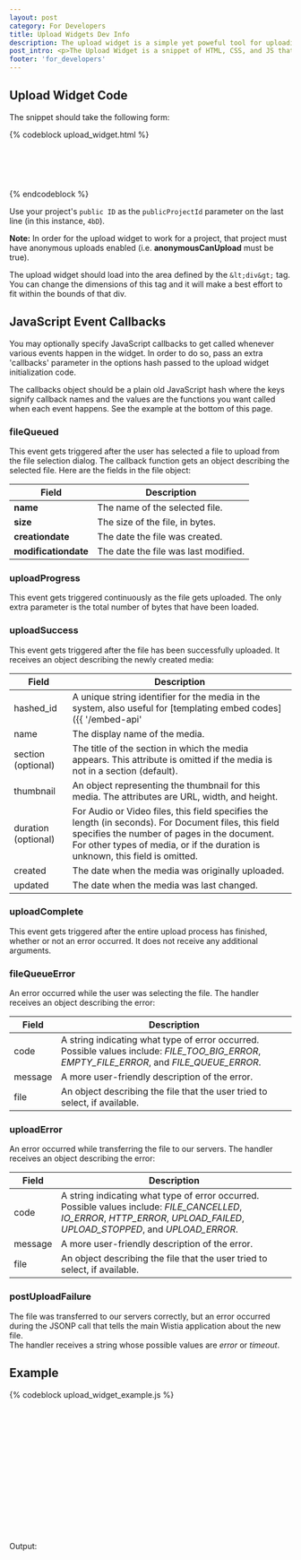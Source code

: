 ```yaml
---
layout: post
category: For Developers
title: Upload Widgets Dev Info
description: The upload widget is a simple yet poweful tool for uploading videos outside of your Wistia account. Embed them anywhere you want people to upload content!
post_intro: <p>The Upload Widget is a snippet of HTML, CSS, and JS that you can embed on your page to allow viewers of that page to upload their own media to your site.  It's great for user generated content campaigns (UGC).</p> <p>Wistia has an <a href="/doc/upload-widgets">Upload Widget Generator</a> that you can use to make embedding an upload widget easy and quick for non-technical users.  The rest of this page is geared primarily towards developers that want more control over how their page behaves with the widget.</p>
footer: 'for_developers'
---
```


## Upload Widget Code

The snippet should take the following form:

{% codeblock upload_widget.html %}
<div id="wistia-upload-widget" style="width: 500px; height: 75px;"></div>
<script src="http://static.wistia.com/javascripts/upload_widget.js"></script>
<script>
var widget1 = new wistia.UploadWidget({ divId: 'wistia-upload-widget', publicProjectId: '4bD' });
</script>
{% endcodeblock %}

Use your project's `public ID` as the `publicProjectId` parameter on the last 
line (in this instance, `4bD`).

**Note:** In order for the upload widget to work for a project, that project 
must have anonymous uploads enabled (i.e. **anonymousCanUpload** must be true).

The upload widget should load into the area defined by the `&lt;div&gt;` tag.  
You can change the dimensions of this tag and it will make a best effort to fit 
within the bounds of that div.

## JavaScript Event Callbacks

You may optionally specify JavaScript callbacks to get called whenever various 
events happen in the widget.  In order to do so, pass an extra 'callbacks' 
parameter in the options hash passed to the upload widget initialization code.

The callbacks object should be a plain old JavaScript hash where the keys 
signify callback names and the values are the functions you want called when 
each event happens.  See the example at the bottom of this page.

### fileQueued

This event gets triggered after the user has selected a file to upload from the 
file selection dialog.  The callback function gets an object describing the 
selected file.  Here are the fields in the file object:

 Field                | Description                          
 -----                | -----------                          
 **name**             | The name of the selected file.       
 **size**             | The size of the file, in bytes.      
 **creationdate**     | The date the file was created.       
 **modificationdate** | The date the file was last modified. 

### uploadProgress

This event gets triggered continuously as the file gets uploaded.  The only 
extra parameter is the total number of bytes that have been loaded.

### uploadSuccess

This event gets triggered after the file has been successfully uploaded.  It 
receives an object describing the newly created media:

Field | Description
------|--------------
hashed_id | A unique string identifier for the media in the system, also useful for [templating embed codes]({{ '/embed-api' | post_url }})
name  | The display name of the media.
section (optional)  | The title of the section in which the media appears.  This attribute is omitted if the media is not in a section (default).                                                                                                             
thumbnail | An object representing the thumbnail for this media.  The attributes are URL, width, and height.                                                                                                                                        
duration (optional) | For Audio or Video files, this field specifies the length (in seconds).  For Document files, this field specifies the number of pages in the document.  For other types of media, or if the duration is unknown, this field is omitted. 
created | The date when the media was originally uploaded.
updated | The date when the media was last changed.

### uploadComplete

This event gets triggered after the entire upload process has finished, whether
or not an error occurred.  It does not receive any additional arguments.

### fileQueueError

An error occurred while the user was selecting the file.
The handler receives an object describing the error:

 Field       | Description                                                                                                                                  
 -----       | -----------                                                                                                                                  
 code    | A string indicating what type of error occurred.  Possible values include: *FILE_TOO_BIG_ERROR*, *EMPTY_FILE_ERROR*, and *FILE_QUEUE_ERROR*. 
 message | A more user-friendly description of the error.                                                                                               
 file    | An object describing the file that the user tried to select, if available.                                                                   

### uploadError

An error occurred while transferring the file to our servers.  The handler receives an object describing the error:

 Field       | Description                                                                                                                                  
 -----       | -----------                                                                                                                                  
 code    | A string indicating what type of error occurred.  Possible values include: *FILE_CANCELLED*, *IO_ERROR*, *HTTP_ERROR*, *UPLOAD_FAILED*, *UPLOAD_STOPPED*, and *UPLOAD_ERROR*. 
 message | A more user-friendly description of the error.                                                                                               
 file    | An object describing the file that the user tried to select, if available.                                                                   

### postUploadFailure

The file was transferred to our servers correctly, but an error occurred 
during the JSONP call that tells the main Wistia application about the new file.  
The handler receives a string whose possible values are *error* or *timeout*.

## Example

{% codeblock upload_widget_example.js %}
<!DOCTYPE html PUBLIC "-//W3C//DTD XHTML 1.0 Strict//EN" "http://www.w3.org/TR/xhtml1/DTD/xhtml1-strict.dtd">
<html>
    <head>
    <title>Tester</title>
    <script src="http://ajax.googleapis.com/ajax/libs/jquery/1.4.2/jquery.min.js"></script>
    </head>
    <body>
    <div id="wistia-upload-widget" style="width: 500px; height: 75px;"></div>
    <div id="wistia-upload-widget-2" style="width: 500px; height: 75px;"></div>
    <div id="wistia-upload-widget-3" style="width: 500px; height: 75px;"></div>
    <script src="http://static.wistia.com/javascripts/upload_widget.js"></script>
    <div id="output"><p>Output:</p></div>
    <script>
      var progressMessages = 0;
      var cb = {
        'initializationComplete': function() {
          $('#output').append('<p>initializationComplete</p>');
        },

        'initializationError': function(error) {
          $('#output').append('<p>initializationError: ' + error + '</p>');
        },

        'fileQueued': function(file) {
          $('#output').append('<p>fileQueued: ' + file.name + </p>');
        },

        'uploadProgress': function() {
          progressMessages += 1;

          if ($('#output .progress').size() == 0) {
            $('#output').append('<p>uploadProgress: <span class="progress">1</span></p>');
          } else {
            $('#output span.progress').html(progressMessages.toString());
          }
        },

        'uploadSuccess': function(jsonFile) {
          $('#output').append('<p>uploadSuccess</p>');
        },

        'uploadComplete': function() {
          $('#output').append('<p>uploadComplete</p>');
        },

        'postUploadFailure': function(error) {
          $('#output').append('<p>postUploadFailure: ' + error + '</p>');
        },

        'fileQueueError': function(error) {
          $('#output').append('<p>fileQueueError: ' + error.code + '</p>');
        },

        'uploadError': function(error) {
          $('#output').append('<p>uploadError: ' + error.code + '</p>');
        }
      };

      var widget1 = new wistia.UploadWidget({ divId: 'wistia-upload-widget', publicProjectId: '4bD', callbacks: cb, buttonText: 'Project Upload' });

      // 2nd widget
      var progressMessages2 = 0;
      var cb2 = {
        'initializationComplete': function() {
          $('#output').append('<p>initializationComplete2</p>');
        },

        'initializationError': function(error) {
          $('#output').append('<p>initializationError2: ' + error + '</p>');
        },

        'fileQueued': function(file) {
          $('#output').append('<p>fileQueued2: ' + file.name + '</p>');
        },

        'uploadProgress': function() {
          progressMessages2 += 1;

          if ($('#output .progress2').size() == 0) {
            $('#output').append('<p>uploadProgress2: <span class="progress2">1</span></p>');
          } else {
            $('#output span.progress2').html(progressMessages2.toString());
          }
        },

        'uploadSuccess': function(jsonFile) {
          $('#output').append('<p>uploadSuccess2</p>');
        },

        'uploadComplete': function() {
          $('#output').append('<p>uploadComplete2</p>');
        },

        'postUploadFailure': function(error) {
          $('#output').append('<p>postUploadFailure2: ' + error + '</p>');
        },

        'fileQueueError': function(error) {
          $('#output').append('<p>fileQueueError2: ' + error.code + '</p>');
        },

        'uploadError': function(error) {
          $('#output').append('<p>uploadError2: ' + error.code + '</p>');
        }
      };

      var widget2 = new wistia.UploadWidget({ divId: 'wistia-upload-widget-2', publicProjectId: '8j3', callbacks: cb2 });

      // 3rd widget
      var progressMessages3 = 0;
      var cb3 = {
        'initializationComplete': function() {
          $('#output').append('<p>initializationComplete3</p>');
        },

        'initializationError': function(error) {
          $('#output').append('<p>initializationError3: ' + error + '</p>');
        },

        'fileQueued': function(file) {
          $('#output').append('<p>fileQueued3: ' + file.name + '</p>');
        },

        'uploadProgress': function() {
          progressMessages2 += 1;

          if ($('#output .progress3').size() == 0) {
            $('#output').append('<p>uploadProgress3: <span class="progress3">1</span></p>');
          } else {
            $('#output span.progress3').html(progressMessages2.toString());
          }
        },

        'uploadSuccess': function(jsonFile) {
          $('#output').append('<p>uploadSuccess3</p>');
        },

        'uploadComplete': function() {
          $('#output').append('<p>uploadComplete3</p>');
        },

        'postUploadFailure': function(error) {
          $('#output').append('<p>postUploadFailure3: ' + error + '</p>');
        },

        'fileQueueError': function(error) {
          $('#output').append('<p>fileQueueError3: ' + error.code + '</p>');
        },

        'uploadError': function(error) {
          $('#output').append('<p>uploadError3: ' + error.code + '</p>');
        }
      };

      var widget3 = new wistia.UploadWidget({ divId: 'wistia-upload-widget-3', publicProjectId: '8j3', callbacks: cb3 });
    </script>
    </body>
</html>
{% endcodeblock %}
